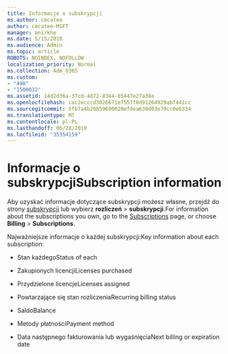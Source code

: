 ```yaml
---
title: Informacje o subskrypcji
ms.author: cmcatee
author: cmcatee-MSFT
manager: mnirkhe
ms.date: 5/15/2018
ms.audience: Admin
ms.topic: article
ROBOTS: NOINDEX, NOFOLLOW
localization_priority: Normal
ms.collection: Adm_O365
ms.custom:
- "490"
- "1500032"
ms.assetid: 14d2d36a-37cd-4d72-8344-85447e27a38e
ms.openlocfilehash: cac2ecccd3026671ef557f0d91264929abf441cc
ms.sourcegitcommit: 5fb7a4b28859690020efdea630d03e70cc0e6334
ms.translationtype: MT
ms.contentlocale: pl-PL
ms.lasthandoff: 06/28/2019
ms.locfileid: "35354159"
---
```

# <a name="subscription-information"></a><span data-ttu-id="980a4-102">Informacje o subskrypcji</span><span class="sxs-lookup"><span data-stu-id="980a4-102">Subscription information</span></span>

<span data-ttu-id="980a4-103">Aby uzyskać informacje dotyczące subskrypcji możesz własne, przejdź do strony [subskrypcji](https://go.microsoft.com/fwlink/p/?linkid=842054) lub wybierz **rozliczeń** \> **subskrypcji**.</span><span class="sxs-lookup"><span data-stu-id="980a4-103">For information about the subscriptions you own, go to the [Subscriptions](https://go.microsoft.com/fwlink/p/?linkid=842054) page, or choose **Billing** \> **Subscriptions**.</span></span>
  
<span data-ttu-id="980a4-104">Najważniejsze informacje o każdej subskrypcji:</span><span class="sxs-lookup"><span data-stu-id="980a4-104">Key information about each subscription:</span></span>
  
- <span data-ttu-id="980a4-105">Stan każdego</span><span class="sxs-lookup"><span data-stu-id="980a4-105">Status of each</span></span>

- <span data-ttu-id="980a4-106">Zakupionych licencji</span><span class="sxs-lookup"><span data-stu-id="980a4-106">Licenses purchased</span></span>

- <span data-ttu-id="980a4-107">Przydzielone licencje</span><span class="sxs-lookup"><span data-stu-id="980a4-107">Licenses assigned</span></span>

- <span data-ttu-id="980a4-108">Powtarzające się stan rozliczenia</span><span class="sxs-lookup"><span data-stu-id="980a4-108">Recurring billing status</span></span>

- <span data-ttu-id="980a4-109">Saldo</span><span class="sxs-lookup"><span data-stu-id="980a4-109">Balance</span></span>

- <span data-ttu-id="980a4-110">Metody płatności</span><span class="sxs-lookup"><span data-stu-id="980a4-110">Payment method</span></span>

- <span data-ttu-id="980a4-111">Data następnego fakturowania lub wygaśnięcia</span><span class="sxs-lookup"><span data-stu-id="980a4-111">Next billing or expiration date</span></span>
